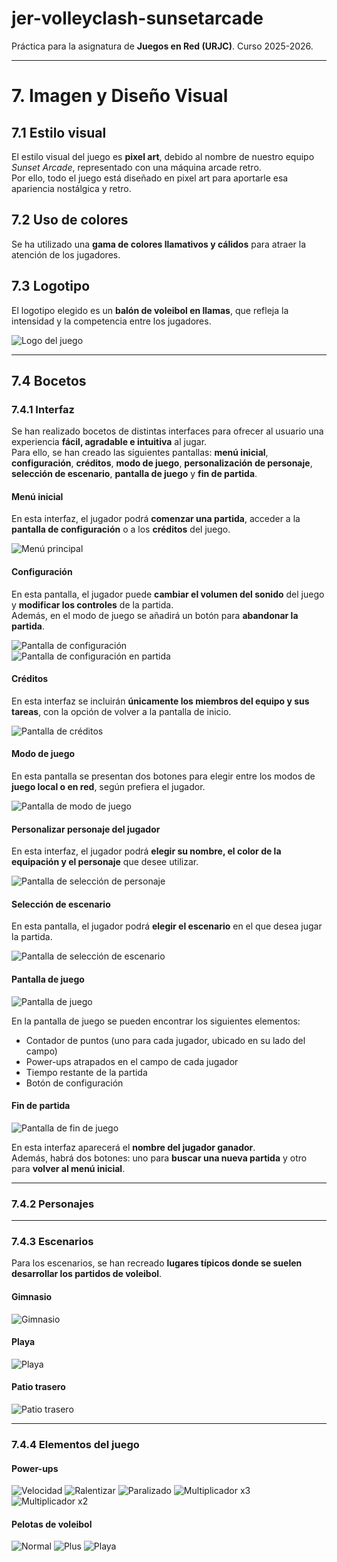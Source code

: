 # jer-volleyclash-sunsetarcade
Práctica para la asignatura de **Juegos en Red (URJC)**. Curso 2025-2026.

---

# 7. Imagen y Diseño Visual

## 7.1 Estilo visual
El estilo visual del juego es **pixel art**, debido al nombre de nuestro equipo *Sunset Arcade*, representado con una máquina arcade retro.  
Por ello, todo el juego está diseñado en pixel art para aportarle esa apariencia nostálgica y retro.

## 7.2 Uso de colores
Se ha utilizado una **gama de colores llamativos y cálidos** para atraer la atención de los jugadores.

## 7.3 Logotipo
El logotipo elegido es un **balón de voleibol en llamas**, que refleja la intensidad y la competencia entre los jugadores.  

![Logo del juego](SRC/LOGO/88%20sin%20título.png)

---

## 7.4 Bocetos

### 7.4.1 Interfaz
Se han realizado bocetos de distintas interfaces para ofrecer al usuario una experiencia **fácil, agradable e intuitiva** al jugar.  
Para ello, se han creado las siguientes pantallas: **menú inicial**, **configuración**, **créditos**, **modo de juego**, **personalización de personaje**, **selección de escenario**, **pantalla de juego** y **fin de partida**.

#### Menú inicial
En esta interfaz, el jugador podrá **comenzar una partida**, acceder a la **pantalla de configuración** o a los **créditos** del juego.  

![Menú principal](SRC/Interfaces%20JER/Pantalla_de_inicio.png)

#### Configuración
En esta pantalla, el jugador puede **cambiar el volumen del sonido** del juego y **modificar los controles** de la partida.  
Además, en el modo de juego se añadirá un botón para **abandonar la partida**.  

![Pantalla de configuración](SRC/Interfaces%20JER/Configuracion_inicial.png)  
![Pantalla de configuración en partida](SRC/Interfaces%20JER/Configuracion_partida.png)

#### Créditos
En esta interfaz se incluirán **únicamente los miembros del equipo y sus tareas**, con la opción de volver a la pantalla de inicio.  

![Pantalla de créditos](SRC/Interfaces%20JER/Creditos.png)

#### Modo de juego
En esta pantalla se presentan dos botones para elegir entre los modos de **juego local o en red**, según prefiera el jugador.  

![Pantalla de modo de juego](SRC/Interfaces%20JER/Modo_de_juego.png)

#### Personalizar personaje del jugador
En esta interfaz, el jugador podrá **elegir su nombre, el color de la equipación y el personaje** que desee utilizar.  

![Pantalla de selección de personaje](SRC/Interfaces%20JER/Seleccion_de_personaje.png)

#### Selección de escenario
En esta pantalla, el jugador podrá **elegir el escenario** en el que desea jugar la partida.  

![Pantalla de selección de escenario](SRC/Interfaces%20JER/Seleccion_de_escenario.png)

#### Pantalla de juego
![Pantalla de juego](SRC/Interfaces%20JER/Partida.png)  

En la pantalla de juego se pueden encontrar los siguientes elementos:
- Contador de puntos (uno para cada jugador, ubicado en su lado del campo)
- Power-ups atrapados en el campo de cada jugador
- Tiempo restante de la partida
- Botón de configuración

#### Fin de partida
![Pantalla de fin de juego](SRC/Interfaces%20JER/Fin_de_partida.png)  

En esta interfaz aparecerá el **nombre del jugador ganador**.  
Además, habrá dos botones: uno para **buscar una nueva partida** y otro para **volver al menú inicial**.

---

### 7.4.2 Personajes


---

### 7.4.3 Escenarios
Para los escenarios, se han recreado **lugares típicos donde se suelen desarrollar los partidos de voleibol**.

#### Gimnasio
![Gimnasio](SRC/FONDOS/GIMNASIO.png)

#### Playa
![Playa](SRC/FONDOS/PLAYA.png)

#### Patio trasero
![Patio trasero](SRC/FONDOS/JARDIN.png)

---

### 7.4.4 Elementos del juego

#### Power-ups
![Velocidad](SRC/ITEMS/POWER%20UPS/VELOCIDAD.png)  ![Ralentizar](SRC/ITEMS/POWER%20UPS/RELENTIZAR.png)  ![Paralizado](SRC/ITEMS/POWER%20UPS/PARALIZADO.png)  ![Multiplicador x3](SRC/ITEMS/POWER%20UPS/MULTIPLICADOR%203.png)  ![Multiplicador x2](SRC/ITEMS/POWER%20UPS/MULTIPLICADOR%202.png)





#### Pelotas de voleibol
![Normal](SRC/ITEMS/PELOTAS/P_NORMAL.png)  ![Plus](SRC/ITEMS/PELOTAS/P_PLUS.png) ![Playa](SRC/ITEMS/PELOTAS/P_PLAYA.png)

 
